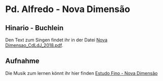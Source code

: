 # Pd. Alfredo  - Nova Dimensão

 ## Hinario - Buchlein
 Den Text zum Singen findet ihr in der Datei [Nova Dimensao_CdLdJ_2018.pdf](https://github.com/Ceu-Da-Luz-De-Jesus/hinarien/blob/main/Pd._Alfredo_Nova_Dimensao/Nova%20Dimensao_CdLdJ_2018.pdf).


 ## Aufnahme
 Die Musik zum lernen könnt ihr hier finden [Estudo Fino - Nova Dimensão](https://estudofino.org/nova-dimensao)
 